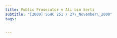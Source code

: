 ```yaml
---
title: Public Prosecutor v Ali bin Serti 
subtitle: "[2000] SGHC 251 / 27\_November\_2000"
tags:


---
```


